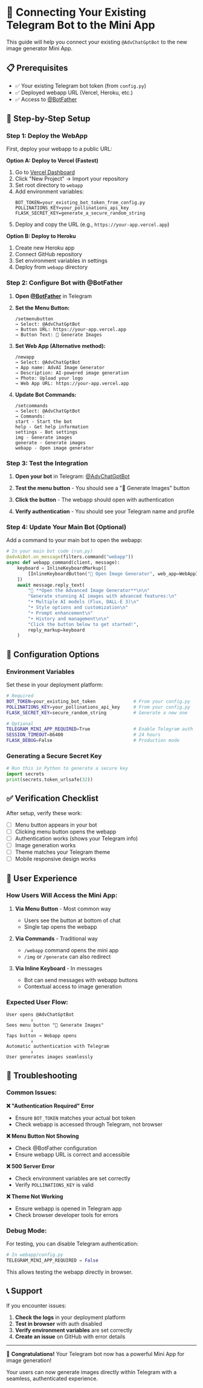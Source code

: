 # 🔗 Connecting Your Existing Telegram Bot to the Mini App

This guide will help you connect your existing `@AdvChatGptBot` to the new image generator Mini App.

## 📋 Prerequisites

- ✅ Your existing Telegram bot token (from `config.py`)
- ✅ Deployed webapp URL (Vercel, Heroku, etc.)
- ✅ Access to [@BotFather](https://t.me/BotFather)

## 🚀 Step-by-Step Setup

### Step 1: Deploy the WebApp

First, deploy your webapp to a public URL:

**Option A: Deploy to Vercel (Fastest)**
1. Go to [Vercel Dashboard](https://vercel.com/dashboard)
2. Click "New Project" → Import your repository
3. Set root directory to `webapp`
4. Add environment variables:
   ```
   BOT_TOKEN=your_existing_bot_token_from_config.py
   POLLINATIONS_KEY=your_pollinations_api_key
   FLASK_SECRET_KEY=generate_a_secure_random_string
   ```
5. Deploy and copy the URL (e.g., `https://your-app.vercel.app`)

**Option B: Deploy to Heroku**
1. Create new Heroku app
2. Connect GitHub repository
3. Set environment variables in settings
4. Deploy from `webapp` directory

### Step 2: Configure Bot with @BotFather

1. **Open [@BotFather](https://t.me/BotFather)** in Telegram

2. **Set the Menu Button:**
   ```
   /setmenubutton
   → Select: @AdvChatGptBot
   → Button URL: https://your-app.vercel.app
   → Button Text: 🎨 Generate Images
   ```

3. **Set Web App (Alternative method):**
   ```
   /newapp
   → Select: @AdvChatGptBot
   → App name: AdvAI Image Generator
   → Description: AI-powered image generation
   → Photo: Upload your logo
   → Web App URL: https://your-app.vercel.app
   ```

4. **Update Bot Commands:**
   ```
   /setcommands
   → Select: @AdvChatGptBot
   → Commands:
   start - Start the bot
   help - Get help information
   settings - Bot settings
   img - Generate images
   generate - Generate images
   webapp - Open image generator
   ```

### Step 3: Test the Integration

1. **Open your bot** in Telegram: [@AdvChatGptBot](https://t.me/AdvChatGptBot)

2. **Test the menu button** - You should see a "🎨 Generate Images" button

3. **Click the button** - The webapp should open with authentication

4. **Verify authentication** - You should see your Telegram name and profile

### Step 4: Update Your Main Bot (Optional)

Add a command to your main bot to open the webapp:

```python
# In your main bot code (run.py)
@advAiBot.on_message(filters.command("webapp"))
async def webapp_command(client, message):
    keyboard = InlineKeyboardMarkup([
        [InlineKeyboardButton("🎨 Open Image Generator", web_app=WebAppInfo(url="https://your-app.vercel.app"))]
    ])
    await message.reply_text(
        "🚀 **Open the Advanced Image Generator**\n\n"
        "Generate stunning AI images with advanced features:\n"
        "• Multiple AI models (Flux, DALL-E 3)\n"
        "• Style options and customization\n"
        "• Prompt enhancement\n"
        "• History and management\n\n"
        "Click the button below to get started!",
        reply_markup=keyboard
    )
```

## 🔧 Configuration Options

### Environment Variables

Set these in your deployment platform:

```bash
# Required
BOT_TOKEN=your_existing_bot_token              # From your config.py
POLLINATIONS_KEY=your_pollinations_api_key     # From your config.py
FLASK_SECRET_KEY=secure_random_string          # Generate a new one

# Optional
TELEGRAM_MINI_APP_REQUIRED=True                # Enable Telegram auth
SESSION_TIMEOUT=86400                          # 24 hours
FLASK_DEBUG=False                              # Production mode
```

### Generating a Secure Secret Key

```python
# Run this in Python to generate a secure key
import secrets
print(secrets.token_urlsafe(32))
```

## ✅ Verification Checklist

After setup, verify these work:

- [ ] Menu button appears in your bot
- [ ] Clicking menu button opens the webapp
- [ ] Authentication works (shows your Telegram info)
- [ ] Image generation works
- [ ] Theme matches your Telegram theme
- [ ] Mobile responsive design works

## 🎯 User Experience

### How Users Will Access the Mini App:

1. **Via Menu Button** - Most common way
   - Users see the button at bottom of chat
   - Single tap opens the webapp

2. **Via Commands** - Traditional way
   - `/webapp` command opens the mini app
   - `/img` or `/generate` can also redirect

3. **Via Inline Keyboard** - In messages
   - Bot can send messages with webapp buttons
   - Contextual access to image generation

### Expected User Flow:

```
User opens @AdvChatGptBot
         ↓
Sees menu button "🎨 Generate Images"
         ↓
Taps button → Webapp opens
         ↓
Automatic authentication with Telegram
         ↓
User generates images seamlessly
```

## 🐛 Troubleshooting

### Common Issues:

**❌ "Authentication Required" Error**
- Ensure `BOT_TOKEN` matches your actual bot token
- Check webapp is accessed through Telegram, not browser

**❌ Menu Button Not Showing**
- Check @BotFather configuration
- Ensure webapp URL is correct and accessible

**❌ 500 Server Error**
- Check environment variables are set correctly
- Verify `POLLINATIONS_KEY` is valid

**❌ Theme Not Working**
- Ensure webapp is opened in Telegram app
- Check browser developer tools for errors

### Debug Mode:

For testing, you can disable Telegram authentication:

```python
# In webapp/config.py
TELEGRAM_MINI_APP_REQUIRED = False
```

This allows testing the webapp directly in browser.

## 📞 Support

If you encounter issues:

1. **Check the logs** in your deployment platform
2. **Test in browser** with auth disabled
3. **Verify environment variables** are set correctly
4. **Create an issue** on GitHub with error details

---

🎉 **Congratulations!** Your Telegram bot now has a powerful Mini App for image generation!

Your users can now generate images directly within Telegram with a seamless, authenticated experience. 